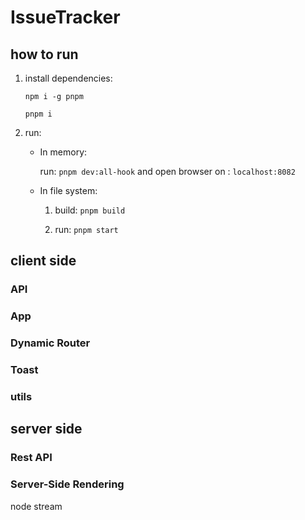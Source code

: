 # IssueTracker 


## how to run
1. install dependencies:

    `npm i -g pnpm`

    `pnpm i`

2. run:

    * In memory:

      run: `pnpm dev:all-hook` and open browser on : `localhost:8082`


    * In file system: 

      1. build: `pnpm build`
    
      2. run: `pnpm start`


## client side

 ### API

 ### App
 
 ### Dynamic Router 

 ### Toast

 ### utils

## server side

### Rest API



### Server-Side Rendering 

node stream